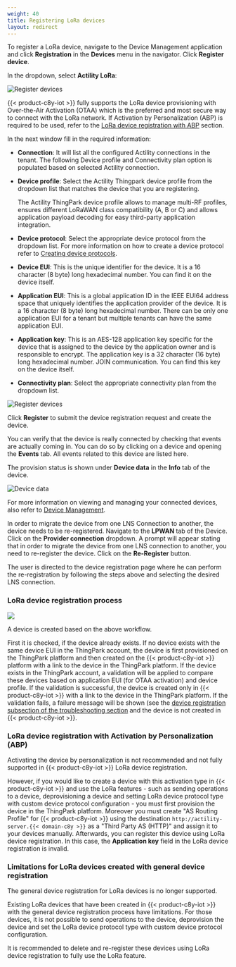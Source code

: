 ```yaml
---
weight: 40
title: Registering LoRa devices
layout: redirect
---
```



To register a LoRa device, navigate to the Device Management application and click **Registration** in the **Devices** menu in the navigator. Click **Register device**.

In the dropdown, select **Actility LoRa**:

![Register devices](/images/device-protocols/lora-actility/lora-selection.png)

{{< product-c8y-iot >}} fully supports the LoRa device provisioning with Over-the-Air Activation (OTAA) which is the preferred and most secure way to connect with the LoRa network.
If Activation by Personalization (ABP) is required to be used, refer to the [LoRa device registration with ABP](#device-registration-with-abp-activation) section.

In the next window fill in the required information:
- **Connection**: It will list all the configured Actility connections in the tenant. The following Device profile and  Connectivity plan option is populated based on selected Actility connection.
- **Device profile**: Select the Actility Thingpark device profile from the dropdown list that matches the device that you are registering.

    The Actility ThingPark device profile allows to manage multi-RF profiles, ensures different LoRaWAN class compatibility (A, B or C) and allows application payload decoding for easy third-party application integration.
- **Device protocol**: Select the appropriate device protocol from the dropdown list. For more information on how to create a device protocol refer to [Creating device protocols](#create-device-protocols).
- **Device EUI**: This is the unique identifier for the device. It is a 16 character (8 byte) long hexadecimal number. You can find it on the device itself.
- **Application EUI**: This is a global application ID in the IEEE EUI64 address space that uniquely identifies the application provider of the device. It is a 16 character (8 byte) long hexadecimal number. There can be only one application EUI for a tenant but multiple tenants can have the same application EUI.
- **Application key**: This is an AES-128 application key specific for the device that is assigned to the device by the application owner and is responsible to encrypt. The application key is a 32 character (16 byte) long hexadecimal number.
JOIN communication. You can find this key on the device itself.
- **Connectivity plan**: Select the appropriate connectivity plan from the dropdown list.

![Register devices](/images/device-protocols/lora-actility/test.png)

Click **Register** to submit the device registration request and create the device.

You can verify that the device is really connected by checking that events are actually coming in. You can do so by clicking on a device and opening the **Events** tab. All events related to this device are listed here.

The provision status is shown under **Device data** in the **Info** tab of the device.

![Device data](/images/device-protocols/lora-actility/lora-devices-devicedata.png)

For more information on viewing and managing your connected devices, also refer to [Device Management](/users-guide/device-management).

In order to migrate the device from one LNS Connection to another, the device needs to be re-registered.
Navigate to the **LPWAN** tab of the Device.
Click on the **Provider connection** dropdown.
A prompt will appear stating that in order to migrate the device from one LNS connection to another, you need to re-register the device.
Click on the **Re-Register** button.

The user is directed to the device registration page where he can perform the re-registration by following the steps above and selecting the desired LNS connection. 


### <a name="device-registration-process">LoRa device registration process</a>

<img src="/images/device-protocols/lora-actility/lora-device-registration-process.png" style="max-width: 60%">

A device is created based on the above workflow.

First it is checked, if the device already exists. If no device exists with the same device EUI in the ThingPark account, the device is first provisioned on the ThingPark platform and then created on the {{< product-c8y-iot >}} platform with a link to the device in the ThingPark platform. If the device exists in the ThingPark account, a validation will be applied to compare these devices based on application EUI (for OTAA activation) and device profile. If the validation is successful, the device is created only in {{< product-c8y-iot >}} with a link to the device in the ThingPark platform. If the validation fails, a failure message will be shown (see the [device registration subsection of the troubleshooting section](#lora-device-registration-troubleshooting) and the device is not created in {{< product-c8y-iot >}}.

### <a name="device-registration-with-abp-activation">LoRa device registration with Activation by Personalization (ABP)</a>

Activating the device by personalization is not recommended and not fully supported in {{< product-c8y-iot >}} LoRa device registration.

However, if you would like to create a device with this activation type in {{< product-c8y-iot >}} and use the LoRa features - such as sending operations to a device, deprovisioning a device and setting LoRa device protocol type with custom device protocol configuration - you must first provision the device in the ThingPark platform. Moreover you must create "AS Routing Profile" for {{< product-c8y-iot >}} using the destination `http://actility-server.{{< domain-c8y >}}` as a "Third Party AS (HTTP)" and assign it to your devices manually. Afterwards, you can register this device using LoRa device registration. In this case, the **Application key** field in the LoRa device registration is invalid.

### <a name="legacy-LoRa-devices">Limitations for LoRa devices created with general device registration</a>

The general device registration for LoRa devices is no longer supported.

Existing LoRa devices that have been created in {{< product-c8y-iot >}} with the general device registration process have limitations. For those devices, it is not possible to send operations to the device, deprovision the device and set the LoRa device protocol type with custom device protocol configuration.

It is recommended to delete and re-register these devices using LoRa device registration to fully use the LoRa feature.
